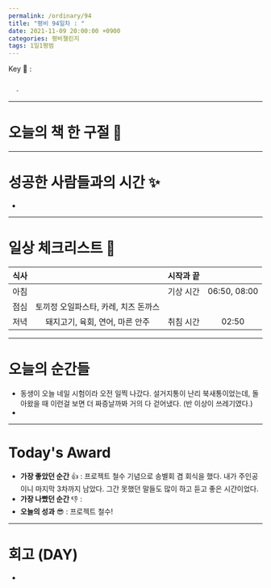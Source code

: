 ```yaml
---
permalink: /ordinary/94
title: "평비 94일차 : "
date: 2021-11-09 20:00:00 +0900
categories: 평비챌린지
tags: 1일1평범
---  
```

Key 🔑 :  
```

  - 
```

---
# 오늘의 책 한 구절 📕

---
# 성공한 사람들과의 시간 ✨
- 

---
# 일상 체크리스트 📃

| 식사 |  | 시작과 끝 |  |
|:----:|:----:|:----:|:----:|
| 아침 |  | 기상 시간 | 06:50, 08:00 |
| 점심 | 토끼정 오일파스타, 카레, 치즈 돈까스 |  |  |
| 저녁 | 돼지고기, 육회, 연어, 마른 안주 | 취침 시간 | 02:50 |

---
# 오늘의 순간들
- 동생이 오늘 네일 시험이라 오전 일찍 나갔다. 설거지통이 난리 북새통이었는데, 돌아왔을 때 이런걸 보면 더 짜증날까봐 거의 다 걷어냈다. (반 이상이 쓰레기였다.)  
- 

---
# Today's Award
- **가장 좋았던 순간** 👍 : 프로젝트 철수 기념으로 송별회 겸 회식을 했다. 내가 주인공이니 마지막 3차까지 남았다. 그간 못했던 말들도 많이 하고 듣고 좋은 시간이었다.
- **가장 나빴던 순간** 👎 : 
- **오늘의 성과** 😎 : 프로젝트 철수!  

---
# 회고 (DAY)
-
